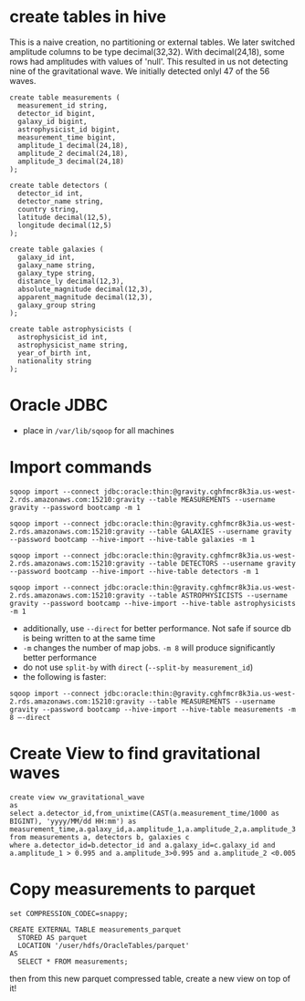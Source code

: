 # create tables in hive

This is a naive creation, no partitioning or external tables. We later switched
amplitude columns to be type decimal(32,32). With decimal(24,18), some rows
had amplitudes with values of 'null'. This resulted in us not detecting
nine of the gravitational wave. We initially detected onlyl 47 of the 56 waves.

```
create table measurements (
  measurement_id string,
  detector_id bigint,
  galaxy_id bigint,
  astrophysicist_id bigint,
  measurement_time bigint,
  amplitude_1 decimal(24,18),
  amplitude_2 decimal(24,18),
  amplitude_3 decimal(24,18)
);

create table detectors (
  detector_id int,
  detector_name string,
  country string,
  latitude decimal(12,5),
  longitude decimal(12,5)
);

create table galaxies (
  galaxy_id int,
  galaxy_name string,
  galaxy_type string,
  distance_ly decimal(12,3),
  absolute_magnitude decimal(12,3),
  apparent_magnitude decimal(12,3),
  galaxy_group string
);

create table astrophysicists (
  astrophysicist_id int,
  astrophysicist_name string,
  year_of_birth int,
  nationality string
);
```

# Oracle JDBC
* place in `/var/lib/sqoop` for all machines

# Import commands
```
sqoop import --connect jdbc:oracle:thin:@gravity.cghfmcr8k3ia.us-west-2.rds.amazonaws.com:15210:gravity --table MEASUREMENTS --username gravity --password bootcamp -m 1

sqoop import --connect jdbc:oracle:thin:@gravity.cghfmcr8k3ia.us-west-2.rds.amazonaws.com:15210:gravity --table GALAXIES --username gravity --password bootcamp --hive-import --hive-table galaxies -m 1

sqoop import --connect jdbc:oracle:thin:@gravity.cghfmcr8k3ia.us-west-2.rds.amazonaws.com:15210:gravity --table DETECTORS --username gravity --password bootcamp --hive-import --hive-table detectors -m 1

sqoop import --connect jdbc:oracle:thin:@gravity.cghfmcr8k3ia.us-west-2.rds.amazonaws.com:15210:gravity --table ASTROPHYSICISTS --username gravity --password bootcamp --hive-import --hive-table astrophysicists -m 1
```
* additionally, use `--direct` for better performance. Not safe if source db is being written to at the same time
* `-m` changes the number of map jobs. `-m 8` will produce significantly better performance
* do not use `split-by` with `direct` (`--split-by measurement_id`)
* the following is faster:

```
sqoop import --connect jdbc:oracle:thin:@gravity.cghfmcr8k3ia.us-west-2.rds.amazonaws.com:15210:gravity --table MEASUREMENTS --username gravity --password bootcamp --hive-import --hive-table measurements -m 8 —-direct
```

# Create View to find gravitational waves
```
create view vw_gravitational_wave
as
select a.detector_id,from_unixtime(CAST(a.measurement_time/1000 as BIGINT), 'yyyy/MM/dd HH:mm') as measurement_time,a.galaxy_id,a.amplitude_1,a.amplitude_2,a.amplitude_3 from measurements a, detectors b, galaxies c
where a.detector_id=b.detector_id and a.galaxy_id=c.galaxy_id and
a.amplitude_1 > 0.995 and a.amplitude_3>0.995 and a.amplitude_2 <0.005
```

# Copy measurements to parquet
```
set COMPRESSION_CODEC=snappy;

CREATE EXTERNAL TABLE measurements_parquet
  STORED AS parquet
  LOCATION '/user/hdfs/OracleTables/parquet'
AS
  SELECT * FROM measurements;
```

then from this new parquet compressed table, create a new view on top of it!
